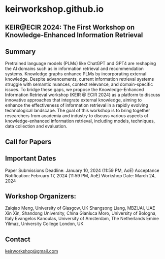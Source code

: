 # keirworkshop.github.io

## KEIR@ECIR 2024: The First Workshop on Knowledge-Enhanced Information Retrieval


## Summary

Pretrained language models (PLMs) like ChatGPT and GPT4 are reshaping the AI domains such as in information retrieval and recommendation systems. Knowledge graphs enhance PLMs by incorporating external knowledge. Despite advancements, current information retrieval systems struggle with semantic nuances, context relevance, and domain-specific issues.  To bridge these gaps, we propose the Knowledge-Enhanced Information Retrieval workshop (KEIR @ ECIR 2024) as a platform to discuss innovative approaches that integrate external knowledge, aiming to enhance the effectiveness of information retrieval in a rapidly evolving technological landscape. The goal of this workshop is to bring together researchers from academia and industry to discuss various aspects of knowledge-enhanced information retrieval, including models, techniques, data collection and evaluation.

## Call for Papers


## Important Dates

Paper Submissions Deadline: January 10, 2024 (11:59 PM, AoE)
Acceptance Notification: February 17, 2024 (11:59 PM, AoE)
Workshop Date: March 24, 2024

## Workshop Organizers:

Zaiqiao Meng, University of Glasgow, UK
Shangsong Liang, MBZUAI, UAE
Xin Xin, Shandong University, China
Gianluca Moro, University of Bologna, Italy
Evangelos Kanoulas, University of Amsterdam, The Netherlands
Emine Yilmaz, University College London, UK

## Contact

keirworkshop@gmail.com


